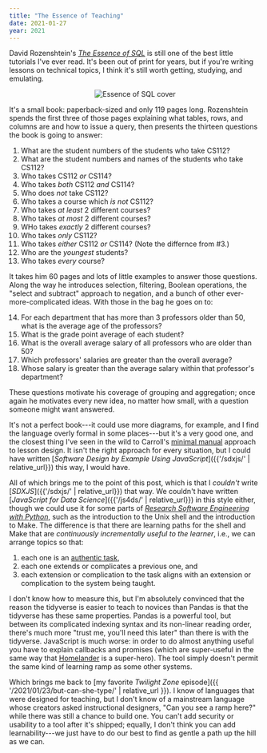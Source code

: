 ```yaml
---
title: "The Essence of Teaching"
date: 2021-01-27
year: 2021
---
```


David Rozenshtein's *[The Essence of SQL](https://www.worldcat.org/title/essence-of-sql-a-guide-to-learning-the-most-sql-in-the-least-amount-of-time/oclc/1024095343)*
is still one of the best little tutorials I've ever read.
It's been out of print for years,
but if you're writing lessons on technical topics,
I think it's still worth getting, studying, and emulating.

<div align="center">
  <img src="{{ '/files/2021/essence-of-sql.jpg' | relative_url }}" alt="Essence of SQL cover" />
</div>

It's a small book:
paperback-sized and only 119 pages long.
Rozenshtein spends the first three of those pages explaining what tables, rows, and columns are
and how to issue a query,
then presents the thirteen questions the book is going to answer:

<ol start="1">
  <li>What are the student numbers of the students who take CS112?</li>
  <li>What are the student numbers and names of the students who take CS112?</li>
  <li>Who takes CS112 <em>or</em> CS114?</li>
  <li>Who takes <em>both</em> CS112 <em>and</em> CS114?</li>
  <li>Who does <em>not</em> take CS112?</li>
  <li>Who takes a course which <em>is not</em> CS112?</li>
  <li>Who takes <em>at least</em> 2 different courses?</li>
  <li>Who takes <em>at most</em> 2 different courses?</li>
  <li>WHo takes <em>exactly</em> 2 different courses?</li>
  <li>Who takes <em>only</em> CS112?</li>
  <li>Who takes <em>either</em> CS112 <em>or</em> CS114? (Note the differnce from #3.)</li>
  <li>Who are the <em>youngest</em> students?</li>
  <li>Who takes <em>every</em> course?</li>
</ol>

It takes him 60 pages and lots of little examples to answer those questions.
Along the way he introduces selection,
filtering,
Boolean operations,
the "select and subtract" approach to negation,
and a bunch of other ever-more-complicated ideas.
With those in the bag he goes on to:

<ol start="14">
  <li>
    For each department that has more than 3 professors older than 50,
    what is the average age of the professors?
  </li>
  <li>What is the grade point average of each student?</li>
  <li>What is the overall average salary of all professors who are older than 50?</li>
  <li>Which professors' salaries are greater than the overall average?</li>
  <li>Whose salary is greater than the average salary within that professor's department?</li>
</ol>

These questions motivate his coverage of grouping and aggregation;
once again he motivates every new idea,
no matter how small,
with a question someone might want answered.

It's not a perfect book---it could use more diagrams, for example,
and I find the language overly formal in some places---but it's a very good one,
and the closest thing I've seen in the wild
to Carroll's [minimal manual](http://teachtogether.tech/en/index.html#s:architecture-load) approach to lesson design.
It isn't the right approach for every situation,
but I could have written [*Software Design by Example Using JavaScript*]({{'/sdxjs/' | relative_url}}) this way,
I would have.

All of which brings me to the point of this post,
which is that I *couldn't* write [*SDXJS*]({{'/sdxjs/' | relative_url}}) that way.
We couldn't have written [*JavaScript for Data Science*]({{'/js4ds/' | relative_url}}) in this style either,
though we could use it for some parts of
*[Research Software Engineering with Python](https://merely-useful.github.io/py-rse/)*,
such as the introduction to the Unix shell and the introduction to Make.
The difference is that there are learning paths for the shell and Make that are
*continuously incrementally useful to the learner*,
i.e.,
we can arrange topics so that:

1.  each one is an [authentic task](http://teachtogether.tech/en/index.html#g:authentic-task), 
2.  each one extends or complicates a previous one, and
3.  each extension or complication to the task aligns with an extension or complication to the system being taught.

I don't know how to measure this,
but I'm absolutely convinced that the reason the tidyverse is easier to teach to novices than Pandas
is that the tidyverse has these same properties.
Pandas is a powerful tool,
but between its complicated indexing syntax
and its non-linear reading order,
there's much more "trust me, you'll need this later"
than there is with the tidyverse.
JavaScript is much worse:
in order to do almost anything useful
you have to explain callbacks and promises
(which are super-useful in the same way that [Homelander](https://the-boys.fandom.com/wiki/Homelander) is a super-hero).
The tool simply doesn't permit the same kind of learning ramp as some other systems.

Which brings me back to [my favorite *Twilight Zone* episode]({{ '/2021/01/23/but-can-she-type/' | relative_url }}).
I know of languages that were designed for teaching,
but I don't know of a mainstream language whose creators asked instructional designers,
"Can you see a ramp here?"
while there was still a chance to build one.
You can't add security or usability to a tool after it's shipped;
equally,
I don't think you can add learnability---we just have to do our best
to find as gentle a path up the hill as we can.
